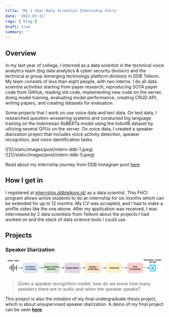 ```yaml
---
title: 'My 1 Year Data Scientist Internship Story'
date: '2022-07-11'
tags: ['blog']
draft: true
summary: ''
---
```


## Overview

In my last year of college, I interned as a data scientist in the technical voice analytics team (big data analytics & cyber security division) and the technical ai group (emerging technology platform division) in DDB Telkom. My team consists of less than eight people, with two interns. I do all data scientist activities starting from paper research, reproducing SOTA paper code from GitHub, reading old code, implementing new code on the server, doing model training, evaluating model performance, creating CRUD API, writing papers, and creating datasets for evaluation.

Some projects that I work on use voice data and text data. On text data, I researched question-answering systems and conducted big language training on the Indonesian RoBERTa model using the Indo4B dataset by utilizing several GPUs on the server. On voice data, I created a speaker diarization project that includes voice activity detection, speaker recognition, and voice identification tasks.


<div className="flex flex-wrap -mx-2 overflow-hidden xl:-mx-2">
  <div className="my-1 px-2 w-full overflow-hidden xl:my-1 xl:px-2 xl:w-1/2">
    ![1](/static/images/post/intern-ddb-1.jpeg)
  </div>
  <div className="my-1 px-2 w-full overflow-hidden xl:my-1 xl:px-2 xl:w-1/2">
    ![2](/static/images/post/intern-ddb-5.jpeg)
  </div>
</div>

Read about my internship journey from DDB Instagram post [here](https://www.instagram.com/p/CZZFAYovC8x/?utm_source=ig_web_copy_link)

## How I get in

I registered at [internship.ddbtelkom.id/](https://internship.ddbtelkom.id/) as a data scientist. This FHCI program allows active students to do an internship for six months which can be extended for up to 12 months. My CV was accepted, and I had to make a profile video like the one above. After my application was received, I was interviewed by 2 data scientists from Telkom about the projects I had worked on and the stack of data science tools I could use.

## Projects

### Speaker Diarization

![Speaker Diarization System](data/blog/images/post/intern-ddb-8.png)

> Given a speaker recognition model, how do we know how many speakers there are in audio and when the speaker speaks?

This project is also the initiation of my final undergraduate thesis project, which is about unsupervised speaker diarization. A demo of my final project can be seen **[here](https://aradinka-xview2-building-damage-detection-app-rm3i5q.streamlit.app/)**.